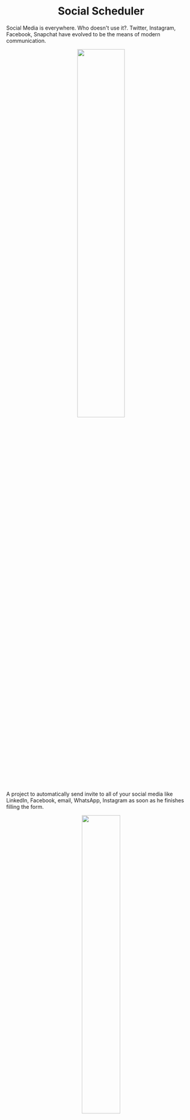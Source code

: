 <h1 align = "center"> Social Scheduler </h1>
Social Media is everywhere. Who doesn't use it?. Twitter, Instagram, Facebook, Snapchat have evolved to be the means of modern communication.
<p align="center"><img src="https://media.giphy.com/media/atZII8NmbPGw0/giphy.gif" width=50%></p>


A project to automatically send invite to all of your social media like LinkedIn, Facebook, email, WhatsApp, Instagram as soon as he finishes filling the form. 
<p align="center"><img src="https://media.giphy.com/media/YqcW1kMnm3m9YHAUHc/giphy.gif" width=45%></p>

We can also send deadlines, important meeting announcement. Now no more delays and late candidates on interviews.

<p align="center"><img src="https://media.giphy.com/media/huyZxIJvtqVeRp7QcS/giphy.gif" width=45%></p>

<h2 align = "center">Skills Required </h2>
- ReactJS
- Nodejs
- Python
- Selenium
- API for Various Social Media

<h2 align= "center"><b>Open Source Programs we have been a part of</b></h2>

<a href = "https://hakincodes.tech/"><h3 align= "center"><b> HakinCodes </b></h3></a> 
<p align="center"><img width=30% src="logo.jpg"></p>

<h2 align= "center"><b> Project Maintainers</b></h2>

<p align="center">
<img width=20% src="https://avatars2.githubusercontent.com/u/46641503?v=4">&ensp;&ensp;&ensp;
<img width=20% src="https://avatars2.githubusercontent.com/u/40017559?v=4">
</p>

<a href="https://github.com/smaranjitghose">
<h4 align="center"><b>Smaranjit Ghose</b></a>&ensp;&ensp;&ensp;&ensp;&ensp;&ensp;&ensp;&ensp;&ensp;&ensp;&ensp;&ensp;&ensp;
<a href="https://github.com/anushbhatia"><b>Anush Bhatia</b></h4></a>

[![](https://sourcerer.io/fame/smaranjitghose/anushbhatia/Social-Scheduler/images/0)](https://sourcerer.io/fame/smaranjitghose/anushbhatia/Social-Scheduler/links/0)[![](https://sourcerer.io/fame/smaranjitghose/anushbhatia/Social-Scheduler/images/1)](https://sourcerer.io/fame/smaranjitghose/anushbhatia/Social-Scheduler/links/1)[![](https://sourcerer.io/fame/smaranjitghose/anushbhatia/Social-Scheduler/images/2)](https://sourcerer.io/fame/smaranjitghose/anushbhatia/Social-Scheduler/links/2)[![](https://sourcerer.io/fame/smaranjitghose/anushbhatia/Social-Scheduler/images/3)](https://sourcerer.io/fame/smaranjitghose/anushbhatia/Social-Scheduler/links/3)[![](https://sourcerer.io/fame/smaranjitghose/anushbhatia/Social-Scheduler/images/4)](https://sourcerer.io/fame/smaranjitghose/anushbhatia/Social-Scheduler/links/4)[![](https://sourcerer.io/fame/smaranjitghose/anushbhatia/Social-Scheduler/images/5)](https://sourcerer.io/fame/smaranjitghose/anushbhatia/Social-Scheduler/links/5)[![](https://sourcerer.io/fame/smaranjitghose/anushbhatia/Social-Scheduler/images/6)](https://sourcerer.io/fame/smaranjitghose/anushbhatia/Social-Scheduler/links/6)[![](https://sourcerer.io/fame/smaranjitghose/anushbhatia/Social-Scheduler/images/7)](https://sourcerer.io/fame/smaranjitghose/anushbhatia/Social-Scheduler/links/7)

<a href="./CODE_OF_CONDUCT.md"><h2 align= "center"><b> Code of Conduct</b></h2></a> 
<p align="center"><img width=35% src="https://media.giphy.com/media/qHRwTyhWIj4UU/200w_d.gif"></p>

<a href="./LICENSE"><h2 align= "center"><b> License</b></h2></a> 
<p align="center"><img width=35% src="https://media.giphy.com/media/xUPGcJGy8I928yIlAQ/giphy.gif"></p>

<h2 align = "center"> <b>Made with 💖 for open source</b></h2>

This project is bootstrapped with [Create React App](https://github.com/facebook/create-react-app).
